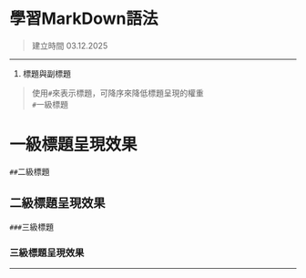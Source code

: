 # 學習MarkDown語法
> 建立時間 03.12.2025
---
1. 標題與副標題  
> 使用`#`來表示標題，可降序來降低標題呈現的權重  
`#`一級標題  
# 一級標題呈現效果  
`##`二級標題  
## 二級標題呈現效果  
`###`三級標題  
### 三級標題呈現效果  
---